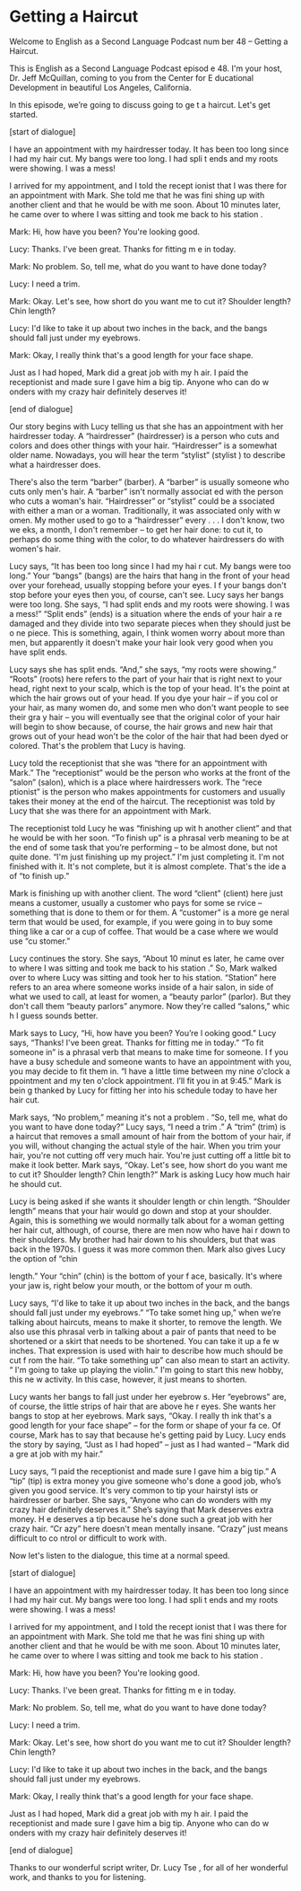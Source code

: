 # Getting a Haircut

Welcome to English as a Second Language Podcast num ber 48 – Getting a Haircut.

This is English as a Second Language Podcast episod e 48. I'm your host, Dr. Jeff McQuillan, coming to you from the Center for E ducational Development in beautiful Los Angeles, California.

In this episode, we’re going to discuss going to ge t a haircut. Let's get started.

[start of dialogue]

I have an appointment with my hairdresser today. It  has been too long since I had my hair cut. My bangs were too long. I had spli t ends and my roots were showing. I was a mess!

I arrived for my appointment, and I told the recept ionist that I was there for an appointment with Mark. She told me that he was fini shing up with another client and that he would be with me soon. About 10 minutes  later, he came over to where I was sitting and took me back to his station .

Mark: Hi, how have you been? You're looking good.

Lucy: Thanks. I've been great. Thanks for fitting m e in today.

Mark: No problem. So, tell me, what do you want to have done today?

Lucy: I need a trim.

Mark: Okay. Let's see, how short do you want me to cut it? Shoulder length? Chin length?

Lucy: I'd like to take it up about two inches in the back, and the bangs should fall just under my eyebrows.

Mark: Okay, I really think that's a good length for  your face shape.

Just as I had hoped, Mark did a great job with my h air. I paid the receptionist and made sure I gave him a big tip. Anyone who can do w onders with my crazy hair definitely deserves it!

[end of dialogue]

Our story begins with Lucy telling us that she has an appointment with her hairdresser today. A “hairdresser” (hairdresser) is  a person who cuts and colors and does other things with your hair. “Hairdresser”  is a somewhat older name. Nowadays, you will hear the term “stylist” (stylist ) to describe what a hairdresser does.

There's also the term “barber” (barber). A “barber”  is usually someone who cuts only men's hair. A “barber” isn't normally associat ed with the person who cuts a woman's hair. “Hairdresser” or “stylist” could be a ssociated with either a man or a woman. Traditionally, it was associated only with w omen. My mother used to go to a “hairdresser” every . . . I don't know, two we eks, a month, I don't remember – to get her hair done: to cut it, to perhaps do some thing with the color, to do whatever hairdressers do with women's hair.

Lucy says, “It has been too long since I had my hai r cut. My bangs were too long.” Your “bangs” (bangs) are the hairs that hang  in the front of your head over your forehead, usually stopping before your eyes. I f your bangs don't stop before your eyes then you, of course, can't see. Lucy says  her bangs were too long. She says, “I had split ends and my roots were showing. I was a mess!” “Split ends” (ends) is a situation where the ends of your hair a re damaged and they divide into two separate pieces when they should just be o ne piece. This is something, again, I think women worry about more than men, but  apparently it doesn't make your hair look very good when you have split ends.

Lucy says she has split ends. “And,” she says, “my roots were showing.” “Roots” (roots) here refers to the part of your hair that is right next to your head, right next to your scalp, which is the top of your head. It's the point at which the hair grows out of your head. If you dye your hair – if you col or your hair, as many women do, and some men who don't want people to see their gra y hair – you will eventually see that the original color of your hair will begin  to show because, of course, the hair grows and new hair that grows out of your head  won't be the color of the hair that had been dyed or colored. That's the problem that Lucy is having.

Lucy told the receptionist that she was “there for an appointment with Mark.” The “receptionist” would be the person who works at the  front of the “salon” (salon), which is a place where hairdressers work. The “rece ptionist” is the person who makes appointments for customers and usually takes their money at the end of the haircut. The receptionist was told by Lucy that  she was there for an appointment with Mark.

The receptionist told Lucy he was “finishing up wit h another client” and that he would be with her soon. “To finish up” is a phrasal  verb meaning to be at the end of some task that you’re performing – to be almost done, but not quite done. “I'm just finishing up my project.” I'm just completing it. I'm not finished with it. It's not complete, but it is almost complete. That's the ide a of “to finish up.”

Mark is finishing up with another client. The word “client” (client) here just means a customer, usually a customer who pays for some se rvice – something that is done to them or for them. A “customer” is a more ge neral term that would be used, for example, if you were going in to buy some thing like a car or a cup of coffee. That would be a case where we would use “cu stomer.”

Lucy continues the story. She says, “About 10 minut es later, he came over to where I was sitting and took me back to his station .” So, Mark walked over to where Lucy was sitting and took her to his station.  “Station” here refers to an area where someone works inside of a hair salon, in side of what we used to call, at least for women, a “beauty parlor” (parlor). But  they don't call them “beauty parlors” anymore. Now they're called “salons,” whic h I guess sounds better.

Mark says to Lucy, “Hi, how have you been? You’re l ooking good.” Lucy says, “Thanks! I've been great. Thanks for fitting me in today.” “To fit someone in” is a phrasal verb that means to make time for someone. I f you have a busy schedule and someone wants to have an appointment with you, you may decide to fit them in. “I have a little time between my nine o'clock a ppointment and my ten o'clock appointment. I’ll fit you in at 9:45.” Mark is bein g thanked by Lucy for fitting her into his schedule today to have her hair cut.

Mark says, “No problem,” meaning it's not a problem . “So, tell me, what do you want to have done today?” Lucy says, “I need a trim .” A “trim” (trim) is a haircut that removes a small amount of hair from the bottom  of your hair, if you will, without changing the actual style of the hair. When  you trim your hair, you're not cutting off very much hair. You're just cutting off  a little bit to make it look better. Mark says, “Okay. Let's see, how short do you want me to cut it? Shoulder length? Chin length?” Mark is asking Lucy how much hair he should cut.

Lucy is being asked if she wants it shoulder length  or chin length. “Shoulder length” means that your hair would go down and stop  at your shoulder. Again, this is something we would normally talk about for a woman getting her hair cut, although, of course, there are men now who have hai r down to their shoulders. My brother had hair down to his shoulders, but that  was back in the 1970s. I guess it was more common then. Mark also gives Lucy  the option of “chin

length.” Your “chin” (chin) is the bottom of your f ace, basically. It's where your jaw is, right below your mouth, or the bottom of your m outh.

Lucy says, “I'd like to take it up about two inches  in the back, and the bangs should fall just under my eyebrows.” “To take somet hing up,” when we’re talking about haircuts, means to make it shorter, to remove  the length. We also use this phrasal verb in talking about a pair of pants that need to be shortened or a skirt that needs to be shortened. You can take it up a fe w inches. That expression is used with hair to describe how much should be cut f rom the hair. “To take something up” can also mean to start an activity. “ I'm going to take up playing the violin.” I'm going to start this new hobby, this ne w activity. In this case, however, it just means to shorten.

Lucy wants her bangs to fall just under her eyebrow s. Her “eyebrows” are, of course, the little strips of hair that are above he r eyes. She wants her bangs to stop at her eyebrows. Mark says, “Okay. I really th ink that's a good length for your face shape” – for the form or shape of your fa ce. Of course, Mark has to say that because he's getting paid by Lucy. Lucy ends the story by saying, “Just as I had hoped” – just as I had wanted – “Mark did a gre at job with my hair.”

Lucy says, “I paid the receptionist and made sure I  gave him a big tip.” A “tip” (tip) is extra money you give someone who's done a good job, who’s given you good service. It's very common to tip your hairstyl ists or hairdresser or barber. She says, “Anyone who can do wonders with my crazy hair definitely deserves it.” She’s saying that Mark deserves extra money. H e deserves a tip because he's done such a great job with her crazy hair. “Cr azy” here doesn't mean mentally insane. “Crazy” just means difficult to co ntrol or difficult to work with.

Now let's listen to the dialogue, this time at a normal speed.

[start of dialogue]

I have an appointment with my hairdresser today. It  has been too long since I had my hair cut. My bangs were too long. I had spli t ends and my roots were showing. I was a mess!

I arrived for my appointment, and I told the recept ionist that I was there for an appointment with Mark. She told me that he was fini shing up with another client and that he would be with me soon. About 10 minutes  later, he came over to where I was sitting and took me back to his station .

Mark: Hi, how have you been? You're looking good.

 Lucy: Thanks. I've been great. Thanks for fitting m e in today.

Mark: No problem. So, tell me, what do you want to have done today?

Lucy: I need a trim.

Mark: Okay. Let's see, how short do you want me to cut it? Shoulder length? Chin length?

Lucy: I'd like to take it up about two inches in the back, and the bangs should fall just under my eyebrows.

Mark: Okay, I really think that's a good length for  your face shape.

Just as I had hoped, Mark did a great job with my h air. I paid the receptionist and made sure I gave him a big tip. Anyone who can do w onders with my crazy hair definitely deserves it!

[end of dialogue]

Thanks to our wonderful script writer, Dr. Lucy Tse , for all of her wonderful work, and thanks to you for listening.

